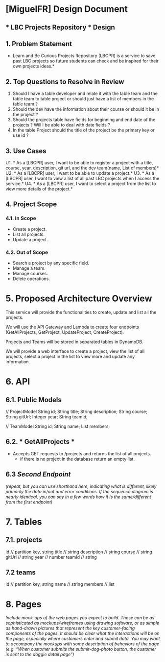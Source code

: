 # [MiguelFR] Design Document

## * LBC Projects Repository * Design

## 1. Problem Statement

* Learn and Be Curious Projects Repository (LBCPR) is a service to save past LBC projects so future students
can check and be inspired for their own projects ideas.*


## 2. Top Questions to Resolve in Review

1. Should I have a table developer and relate it with the table team and the table team to table project or should just
have a list of members in the table team ?  
2. Should the dev have the information about their course or should it be in the project ?  
3. Should the projects table have fields for beginning and end date of the projects ? Will I be able to deal with date fields ?
4. In the table Project should the title of the project be the primary key or use id ?

## 3. Use Cases

U1. * As a [LBCPR] user, I want to be able to register a project with a title, course, year, description, git url,
and the dev team(name, List of members)*
U2. * As a [LBCPR] user, I want to be able to update a project.*
U3. * As a [LBCPR] user, I want to view a list of all past LBC projects when I access the service.*
U4. * As a [LBCPR] user, I want to select a project from the list to view more details of the project.*

## 4. Project Scope

### 4.1. In Scope

* Create a project.
* List all projects.
* Update a project.

### 4.2. Out of Scope

* Search a project by any specific field.
* Manage a team.
* Manage courses.
* Delete operations.

# 5. Proposed Architecture Overview

This service will provide the functionalities to create, update and list all the projects.

We will use the API Gateway and Lambda to create four endpoints (GetAllProjects, GetProject, UpdateProject, CreateProject).

Projects and Teams will be stored in separated tables in DynamoDB.

We will provide a web interface to create a project, view the list of all
projects, select a project in the list to view more and update any information. 

# 6. API

## 6.1. Public Models

// ProjectModel
String id;
String title;
String description;
String course;
String gitUrl;
Integer year;
String teamId;

// TeamModel
String id;
String name;
List<String> members;


## 6.2. * GetAllProjects *

* Accepts GET requests to /projects and returns the list of all projects.
    * if there is no project in the database return an empty list.

## 6.3 *Second Endpoint*

*(repeat, but you can use shorthand here, indicating what is different, likely
primarily the data in/out and error conditions. If the sequence diagram is
nearly identical, you can say in a few words how it is the same/different from
the first endpoint)*

# 7. Tables

## 7.1. projects
id          // partition key, string
title       // string
description // string
course      // string
gitUrl      // string
year        // number
teamId      // string

## 7.2 teams
id      // partition key, string
name    // string
members // list

# 8. Pages

*Include mock-ups of the web pages you expect to build. These can be as
sophisticated as mockups/wireframes using drawing software, or as simple as
hand-drawn pictures that represent the key customer-facing components of the
pages. It should be clear what the interactions will be on the page, especially
where customers enter and submit data. You may want to accompany the mockups
with some description of behaviors of the page (e.g. “When customer submits the
submit-dog-photo button, the customer is sent to the doggie detail page”)*

